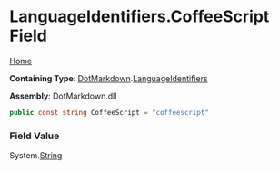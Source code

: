 # LanguageIdentifiers\.CoffeeScript Field

[Home](../../../README.md)

**Containing Type**: [DotMarkdown](../../README.md)\.[LanguageIdentifiers](../README.md)

**Assembly**: DotMarkdown\.dll

```csharp
public const string CoffeeScript = "coffeescript"
```

### Field Value

System\.[String](https://docs.microsoft.com/en-us/dotnet/api/system.string)